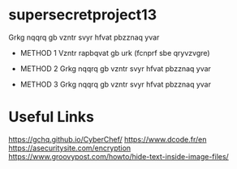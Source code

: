 # supersecretproject13
Grkg nqqrq gb vzntr svyr hfvat pbzznaq yvar

- METHOD 1
Vzntr rapbqvat gb urk (fcnprf sbe qryvzvgre)

- METHOD 2
Grkg nqqrq gb vzntr svyr hfvat pbzznaq yvar

- METHOD 3
Grkg nqqrq gb vzntr svyr hfvat pbzznaq yvar

# Useful Links
https://gchq.github.io/CyberChef/
https://www.dcode.fr/en
https://asecuritysite.com/encryption
https://www.groovypost.com/howto/hide-text-inside-image-files/
